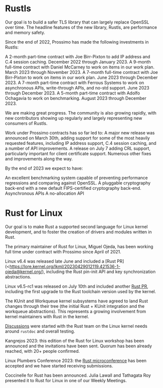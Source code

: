 # Rustls

Our goal is to build a safer TLS library that can largely replace OpenSSL over time. The headline features of the new library, Rustls, are performance and memory safety.

Since the end of 2022, Prossimo has made the following investments in Rustls:

A 2-month part-time contract with Joe Birr-Pixton to add IP address and C.4 session caching. December 2022 through January 2023.
A 9-month full-time contract with Daniel McCarney to work on items in our work plan. March 2023 through November 2023.
A 7-month full-time contract with Joe Birr-Pixton to work on items in our work plan. June 2023 through December 2023.
A 7-month part-time contract with Ferrous Systems to work on asynchronous APIs, write-through APIs, and no-std support. June 2023 through December 2023.
A 5-month part-time contract with Adolfo Ochagavia to work on benchmarking. August 2023 through December 2023.

We are making great progress. The community is also growing rapidly, with new contributors showing up regularly and largely representing new consumers of Rustls.

Work under Prossimo contracts has so far led to:
A major new release was announced on March 30th, adding support for some of the most heavily requested features, including IP address support, C.4 session caching, and a number of API improvements. 
A release on July 7 adding CRL support, particularly important for client certificate support.
Numerous other fixes and improvements along the way.

By the end of 2023 we expect to have:

An excellent benchmarking system capable of preventing performance regressions and comparing against OpenSSL.
A pluggable cryptography back-end with a new default FIPS-certified cryptography back-end.
Asynchronous APIs
A no-allocation API

# Rust for Linux 
Our goal is to make Rust a supported second language for Linux kernel development, and to foster the creation of drivers and modules written in Rust.

The primary maintainer of Rust for Linux, Miguel Ojeda, has been working full time under contract with Prossimo since April of 2021.

Linux v6.4 was released late June and included a [Rust PR](<https://lore.kernel.org/lkml/20230429012119.421536-1-ojeda@kernel.org/),
including the Rust pin-init API and key synchronization abstractions.

Linux v6.5-rc1 was released on July 10th and included another [Rust PR](<https://lore.kernel.org/lkml/20230618161558.1051269-1-ojeda@kernel.org/>),
including the first upgrade to the Rust toolchain version used by the
kernel.

The KUnit and Workqueue kernel subsystems have agreed to land Rust changes through their tree (the initial Rust + KUnit integration and the workqueue abstractions). This represents a growing involvement from kernel maintainers with Rust in the kernel.

[Discussions](<https://github.com/epage/pytest-rs/discussions/50>) were started with the Rust team on the Linux kernel needs around `rustdoc` and overall testing.

Kangrejos 2023: this edition of the Rust for Linux workshop has been announced and the invitations have been sent. Quorum has been already reached, with 20+ people confirmed.

Linux Plumbers Conference 2023: the [Rust microconference](<https://lpc.events/event/17/sessions/170/>) has been accepted and we have started receiving submissions.

Coccinelle for Rust has been announced. Julia Lawall and Tathagata Roy presented it to Rust for Linux in one of our Weekly Meetings.
